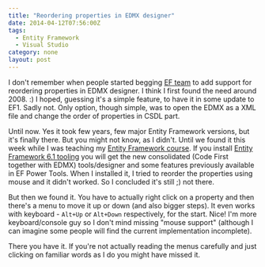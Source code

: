```yaml
---
title: "Reordering properties in EDMX designer"
date: 2014-04-12T07:56:00Z
tags:
  - Entity Framework
  - Visual Studio
category: none
layout: post
---
```

I don't remember when people started begging [EF team][1] to add support for reordering properties in EDMX designer. I think I first found the need around 2008. :) I hoped, guessing it's a simple feature, to have it in some update to EF1. Sadly not. Only option, though simple, was to open the EDMX as a XML file and change the order of properties in CSDL part.

<!-- excerpt -->

Until now. Yes it took few years, few major Entity Framework versions, but it's finally there. But you might not know, as I didn't. Until we found it this week while I was teaching my [Entity Framework course][2]. If you install [Entity Framework 6.1 tooling][3] you will get the new consolidated (Code First together with EDMX) tools/designer and some features previously available in EF Power Tools. When I installed it, I tried to reorder the properties using mouse and it didn't worked. So I concluded it's still ;) not there.

But then we found it. You have to actually right click on a property and then there's a menu to move it up or down (and also bigger steps). It even works with keyboard - `Alt+Up` or `Alt+Down` respectively, for the start. Nice! I'm more keyboard/console guy so I don't mind missing "mouse support" (although I can imagine some people will find the current implementation incomplete).

There you have it. If you're not actually reading the menus carefully and just clicking on familiar words as I do you might have missed it.

[1]: http://entityframework.codeplex.com
[2]: http://www.x2develop.com
[3]: http://www.microsoft.com/en-us/download/details.aspx?id=40762